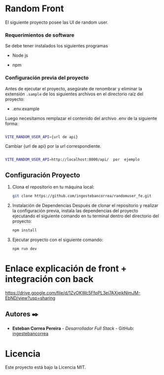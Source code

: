 # Random Front

El siguiente proyecto posee las UI de random user.

### Requerimientos de software

Se debe tener instalados los siguientes programas

- Node js

- npm

### Configuración previa del proyecto

Antes de ejecutar el proyecto, asegúrate de renombrar y eliminar la extensión `.sample` de los siguientes archivos en el directorio raíz del proyecto:

- .env.example

Luego necesitamos remplazar el contenido del archivo .env de la siguiente forma:

```bash

VITE_RANDOM_USER_API={url de api}

```

Cambiar {url de api} por la url correspondiente.

```bash

VITE_RANDOM_USER_API=http://localhost:8000/api/  por  ejemplo

```

## Configuración Proyecto
1. Clona el repositorio en tu máquina local:

   ```bash
   git clone https://github.com/ingestebancorrea/randomuser_fe.git

2. Instalación de Dependencias
    Después de clonar el repositorio y realizar la configuración previa, instala las dependencias del proyecto ejecutando el siguiente comando en tu terminal dentro del directorio del proyecto:

    ```bash
    npm install 

3. Ejecutar proyecto con el siguiente comando:
    ```bash
    npm run dev

# Enlace explicación de front + integración con back
https://drive.google.com/file/d/1ZvOKWc5FfpPL3ei7AXjeikNjmJM-EbND/view?usp=sharing

## Autores ✒️
* **Esteban Correa Pereira** - *Desarrollador Full Stack* -  GitHub: [ingestebancorrea](https://github.com/ingestebancorrea)

# Licencia
Este proyecto está bajo la Licencia MIT.